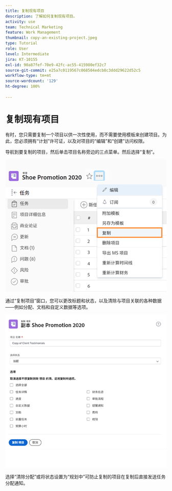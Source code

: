 ```yaml
---
title: 复制现有项目
description: 了解如何复制现有项目。
activity: use
team: Technical Marketing
feature: Work Management
thumbnail: copy-an-existing-project.jpeg
type: Tutorial
role: User
level: Intermediate
jira: KT-10155
exl-id: 90a87fef-70e9-42fc-ac55-415980ef32c7
source-git-commit: e25a7c0119567c068504edcb8c3ddd29622d52c5
workflow-type: tm+mt
source-wordcount: '129'
ht-degree: 100%

---
```


# 复制现有项目

有时，您只需要复制一个项目以供一次性使用，而不需要使用模板来创建项目。为此，您必须拥有“计划”许可证，以及对项目的“编辑”和“创建”访问权限。

导航到要复制的项目，然后单击项目名称旁边的三点菜单。然后选择“复制”。

![Cr](assets/copy-existing-01.png)

通过“复制项目”窗口，您可以更改标题和状态，以及清除与项目关联的各种数据——例如分配、文档和自定义数据等选项。

![Cr](assets/copy-existing-02.png)

选择“清除分配”或将状态设置为“规划中”可防止复制的项目在复制后直接发送任务分配通知。
